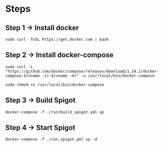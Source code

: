 # Steps

## Step 1 -> Install docker
```
sudo curl -fsSL https://get.docker.com | bash
```

## Step 2 -> Install docker-compose

```
sudo curl -L "https://github.com/docker/compose/releases/download/1.24.1/docker-compose-$(uname -s)-$(uname -m)" -o /usr/local/bin/docker-compose
```
```
sudo chmod +x /usr/local/bin/docker-compose
```

## Step 3 -> Build Spigot
```
docker-compose -f ./run/build_spigot.yml up
```

## Step 4 -> Start Spigot
```
docker-compose -f ./run_spigot.yml up -d
```
